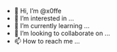 - 👋 Hi, I’m @x0ffe
- 👀 I’m interested in ...
- 🌱 I’m currently learning ...
- 💞️ I’m looking to collaborate on ...
- 📫 How to reach me ...

<!---
x0ffe/x0ffe is a ✨ special ✨ repository because its `README.md` (this file) appears on your GitHub profile.
You can click the Preview link to take a look at your changes.
--->
